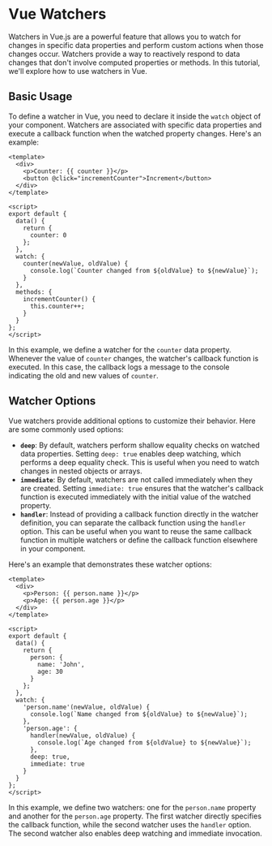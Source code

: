 # Vue Watchers

Watchers in Vue.js are a powerful feature that allows you to watch for changes in specific data properties and perform custom actions when those changes occur. Watchers provide a way to reactively respond to data changes that don't involve computed properties or methods. In this tutorial, we'll explore how to use watchers in Vue.

## Basic Usage

To define a watcher in Vue, you need to declare it inside the `watch` object of your component. Watchers are associated with specific data properties and execute a callback function when the watched property changes. Here's an example:

```vue
<template>
  <div>
    <p>Counter: {{ counter }}</p>
    <button @click="incrementCounter">Increment</button>
  </div>
</template>

<script>
export default {
  data() {
    return {
      counter: 0
    };
  },
  watch: {
    counter(newValue, oldValue) {
      console.log(`Counter changed from ${oldValue} to ${newValue}`);
    }
  },
  methods: {
    incrementCounter() {
      this.counter++;
    }
  }
};
</script>
```

In this example, we define a watcher for the `counter` data property. Whenever the value of `counter` changes, the watcher's callback function is executed. In this case, the callback logs a message to the console indicating the old and new values of `counter`.

## Watcher Options

Vue watchers provide additional options to customize their behavior. Here are some commonly used options:

- **`deep`**: By default, watchers perform shallow equality checks on watched data properties. Setting `deep: true` enables deep watching, which performs a deep equality check. This is useful when you need to watch changes in nested objects or arrays.
- **`immediate`**: By default, watchers are not called immediately when they are created. Setting `immediate: true` ensures that the watcher's callback function is executed immediately with the initial value of the watched property.
- **`handler`**: Instead of providing a callback function directly in the watcher definition, you can separate the callback function using the `handler` option. This can be useful when you want to reuse the same callback function in multiple watchers or define the callback function elsewhere in your component.

Here's an example that demonstrates these watcher options:

```vue
<template>
  <div>
    <p>Person: {{ person.name }}</p>
    <p>Age: {{ person.age }}</p>
  </div>
</template>

<script>
export default {
  data() {
    return {
      person: {
        name: 'John',
        age: 30
      }
    };
  },
  watch: {
    'person.name'(newValue, oldValue) {
      console.log(`Name changed from ${oldValue} to ${newValue}`);
    },
    'person.age': {
      handler(newValue, oldValue) {
        console.log(`Age changed from ${oldValue} to ${newValue}`);
      },
      deep: true,
      immediate: true
    }
  }
};
</script>
```

In this example, we define two watchers: one for the `person.name` property and another for the `person.age` property. The first watcher directly specifies the callback function, while the second watcher uses the `handler` option. The second watcher also enables deep watching and immediate invocation.



